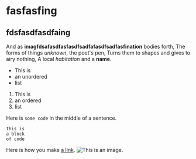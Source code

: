 # fasfasfing
## fdsfasdfasdfaing


And as **imagfdsafasdfasfasdfsadfafasdfsadfasfination** bodies forth,
The forms of things *unknown*, the poet's pen,
Turns them to shapes and gives to airy nothing,
A local *habitation* and a **name**.
- This is
- an unordered
- list
1. This is
2. an ordered
3. list

Here is `some code` in the middle of a sentence.
```
This is
a block
of code
```
Here is how you make [a link](https://www.wikipedia.org/).
![This is an image.](https://github.com/yihui/xaringan/releases/download/v0.0.2/karl-moustache.jpg)

